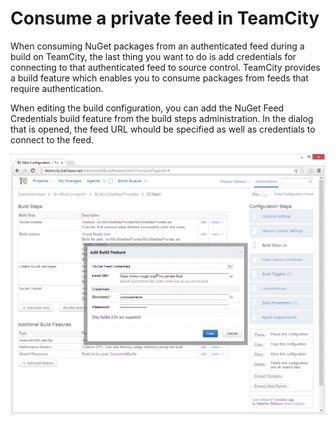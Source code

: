 # Consume a private feed in TeamCity

When consuming NuGet packages from an authenticated feed during a build on TeamCity, the last thing you want to do is add credentials for connecting to that authenticated feed to source control. TeamCity provides a build feature which enables you to consume packages from feeds that require authentication.

When editing the build configuration, you can add the NuGet Feed Credentials build feature from the build steps administration. In the dialog that is opened, the feed URL whould be specified as well as credentials to connect to the feed.

![TeamCity NuGet Feed Credentialsl](Images/teamcity-private-feed.png)